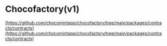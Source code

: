 # Chocofactory(v1)

[https://github.com/chocomintapp/chocofactory/tree/main/packages/contracts/contracts](https://github.com/chocomintapp/chocofactory/tree/main/packages/contracts/contracts)
